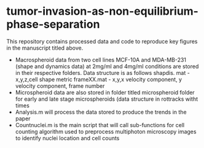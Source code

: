 # tumor-invasion-as-non-equilibrium-phase-separation
This repository contains processed data and code to reproduce key figures in the manuscript titled above. 

- Macrospheroid data from two cell lines MCF-10A and MDA-MB-231 (shape and dynamics data) at 2mg/ml and 4mg/ml conditions are stored in their respective folders. Data structure is as follows 
shapdis. mat - x,y,z,cell shape metric
frameXX.mat - x,y,x velocity component, y velocity component, frame number
- Microspheroid data are also stored in folder titled microspheroid folder for early and late stage microspheroids (data structure in rottracks witht times
- Analysis.m will process the data stored to produce the trends in the paper
- Countnuclei.m is the main script that will call sub-functions for cell counting algorithm used to preprocess multiphoton microscopy images to identify nuclei location and cell counts
